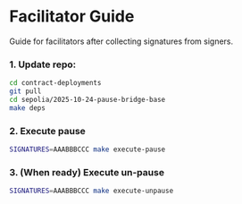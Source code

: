 # Facilitator Guide

Guide for facilitators after collecting signatures from signers.

### 1. Update repo:

```bash
cd contract-deployments
git pull
cd sepolia/2025-10-24-pause-bridge-base
make deps
```

### 2. Execute pause

```bash
SIGNATURES=AAABBBCCC make execute-pause
```

### 3. (When ready) Execute un-pause

```bash
SIGNATURES=AAABBBCCC make execute-unpause
```
